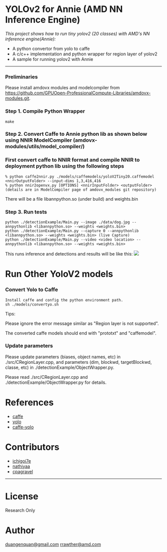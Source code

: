 # YOLOv2 for Annie (AMD NN Inference Engine)

*This project shows how to run tiny yolov2 (20 classes) with AMD's NN inference engine(Annie):*
+ A python convertor from yolo to caffe
+ A c/c++ implementation and python wrapper for region layer of yolov2
+ A sample for running yolov2 with Annie

---

### Preliminaries
Please install amdovx modules and modelcompiler from https://github.com/GPUOpen-ProfessionalCompute-Libraries/amdovx-modules.git.

### Step 1. Compile Python Wrapper
```make```

### Step 2. Convert Caffe to Annie python lib as shown below using NNIR ModelCompiler (amdovx-modules/utils/model_compiler/)
### First convert caffe to NNIR format and compile NNIR to deployment python lib using the following steps

```
% python caffe2nnir.py ./models/caffemodels/yoloV2Tiny20.caffemodel <nnirOutputFolder> --input-dims 1,3,416,416
% python nnir2openvx.py [OPTIONS] <nnirInputFolder> <outputFolder> (details are in ModelCompiler page of amdovx_modules git repository)
```
There will be a file libannpython.so (under build) and weights.bin

### Step 3. Run tests
```	
python ./detectionExample/Main.py --image ./data/dog.jpg --annpythonlib <libannpython.so> --weights <weights.bin>
python ./detectionExample/Main.py --capture 0 --annpythonlib <libannpython.so> --weights <weights.bin> (live Capture)
python ./detectionExample/Main.py --video <video location> --annpythonlib <libannpython.so> --weights <weights.bin>
```
This runs inference and detections and results will be like this: 
![](/data/yolo_dog.jpg)

# Run Other YoloV2 models
### Convert Yolo to Caffe 
```
Install caffe and config the python environment path.
sh ./models/convertyo.sh
```
Tips:

Please ignore the error message similar as "Region layer is not supported".

The converted caffe models should end with "prototxt" and "caffemodel".

### Update parameters

Please update parameters (biases, object names, etc) in ./src/CRegionLayer.cpp, and parameters (dim, blockwd, targetBlockwd, classe, etc) in ./detectionExample/ObjectWrapper.py.

Please read ./src/CRegionLayer.cpp and ./detectionExample/ObjectWrapper.py for details.

# References
+ [caffe](https://github.com/BVLC/caffe)
+ [yolo](https://github.com/pjreddie/darknet)
+ [caffe-yolo](https://github.com/xingwangsfu/caffe-yolo)

# Contributors
+ [ichigoi7e](https://github.com/ichigoi7e)
+ [nathiyaa](https://github.com/nathiyaa)
+ [cpagravel](https://github.com/cpagravel)

---

# License
Research Only

# Author
duangenquan@gmail.com
rrawther@amd.com
